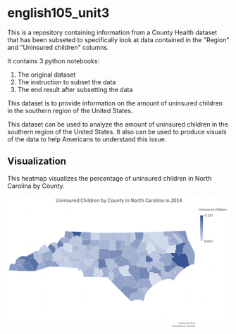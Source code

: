 # english105_unit3

This is a repository containing information from a County Health dataset that has been subseted to specifically look at data contained in the "Region" and "Uninsured children" columns. 

It contains 3 python notebooks:
1. The original dataset
2. The instruction to subset the data
3. The end result after subsetting the data

This dataset is to provide information on the amount of uninsured children in the southern region of the United States. 

This dataset can be used to analyze the amount of uninsured children in the southern region of the United States.
It also can be used to produce visuals of the data to help Americans to understand this issue. 

## Visualization 

This heatmap visualizes the percentage of uninsured children in North Carolina by County.

![ncmap](Uninsured_Children_by_County_in_North_Carolina_in_2014.png)
